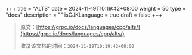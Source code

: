 +++
title = "ALTS"
date = 2024-11-19T10:19:42+08:00
weight = 50
type = "docs"
description = ""
isCJKLanguage = true
draft = false
+++

> 原文：[https://grpc.io/docs/languages/cpp/alts/](https://grpc.io/docs/languages/cpp/alts/)
>
> 收录该文档的时间：`2024-11-19T10:19:42+08:00`

